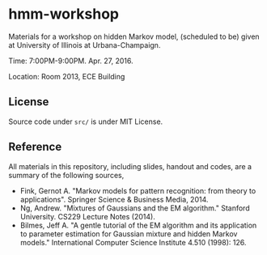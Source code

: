 hmm-workshop
===

Materials for a workshop on hidden Markov model, (scheduled to be) given at University of Illinois at Urbana-Champaign.

Time: 7:00PM-9:00PM. Apr. 27, 2016.

Location: Room 2013, ECE Building

License
---

Source code under `src/` is under MIT License.

Reference
---

All materials in this repository, including slides, handout and codes, are a summary of the following sources,

* Fink, Gernot A. "Markov models for pattern recognition: from theory to applications". Springer Science & Business Media, 2014.
* Ng, Andrew. "Mixtures of Gaussians and the EM algorithm." Stanford University. CS229 Lecture Notes (2014).
* Bilmes, Jeff A. "A gentle tutorial of the EM algorithm and its application to parameter estimation for Gaussian mixture and hidden Markov models." International Computer Science Institute 4.510 (1998): 126.